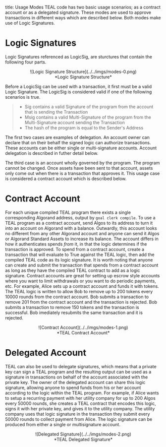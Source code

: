 title: Usage Modes
TEAL code has two basic usage scenarios; as a contract account or as a delegated signature. These modes are used to approve transactions in different ways which are described below. Both modes make use of Logic Signatures.
# Logic Signatures
Logic Signatures referenced as LogicSig, are sturctures that contain the following four parts.


<center>![Logic Signature Structure](../../imgs/modes-0.png)</center>
<center>*Logic Signature Structure*</center>

Before a LogicSig can be used with a transaction, it first must be a valid Logic Signature. The LogicSig is considered valid if one of the following scenarios is true.

> * Sig contains a valid Signature of the program from the account that is sending the Transaction
> * Msig contains a valid Multi-Signature of the program from the Multi-Signature account sending the Transaction
> * The hash of the program is equal to the Sender's Address
  

The first two cases are examples of delegation. An account owner can declare that on their behalf the signed logic can authorize transactions. These accounts can be either single or multi-signature accounts. Account delegation is described in futher detail below.

The third case is an account wholly governed by the program. The program cannot be changed. Once assets have been sent to that account, assets only come out when there is a transaction that approves it. This usage case is considered a contract account which is described below.
# Contract Account
For each unique compiled TEAL program there exists a single corresponding Algorand address, output by `goal clerk compile`. To use a TEAL program as a contract account, send Algos to its address to turn it into an account on Algorand with a balance. Outwardly, this account looks no different from any other Algorand account and anyone can send it Algos or Algorand Standard Assets to increase its balance.  The account differs in how it authenticates spends _from_ it, in that the logic determines if the transaction is approved. To spend from a contract account, create a transaction that will evaluate to True against the TEAL logic, then add the compiled TEAL code as its logic signature. It is worth noting that anyone can create and submit the transaction that spends from a contract account as long as they have the compiled TEAL contract to add as a logic signature.
Contract accounts are great for setting up escrow style accounts where you want to limit withdrawals or you want to do periodic payments, etc. For example, Alice sets up a contract account and funds it with tokens. The TEAL logic is written to allow Bob to remove up to 200 tokens every 10000 rounds from the contract account. Bob submits a transaction to remove 201 from the contract account and the transaction is rejected. Bob submits a transaction to remove 150 tokens and the transaction is successful. Bob imediately resubmits the same transaction and it is rejected.


<center>![Contract Account](../../imgs/modes-1.png)</center>
<center>*TEAL Contract Account*</center>

# Delegated Account
TEAL can also be used to delegate signatures, which means that a private key can sign a TEAL program and the resulting output can be used as a signature in transactions on behalf of the account associated with the private key. The owner of the delegated account can share this logic signature, allowing anyone to spend funds from his or her account according to the logic within the TEAL program.
For example, if Alice wants to setup a recurring payment with her utility company for up to 200 Algos every 50000 rounds, she creates a TEAL contract that encodes this logic, signs it with her private key, and gives it to the utility company. The utility company uses that logic signature in the transaction they submit every 50000 rounds to collect payment from Alice.
The logic signature can be produced from either a single or multisignature account.

<center>![Delegated Signature](../../imgs/modes-2.png)</center>
<center>*TEAL Delegated Signature*</center>